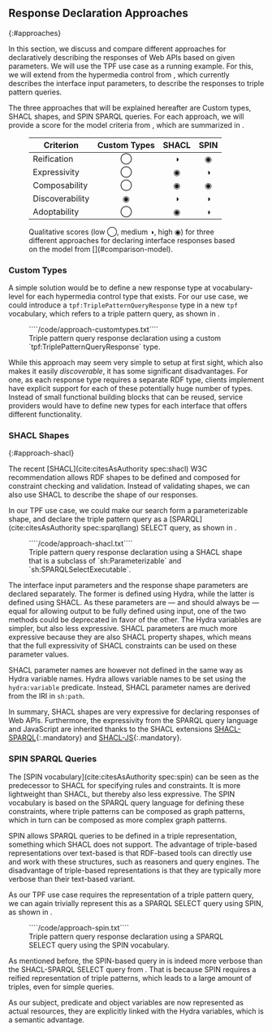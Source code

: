 ## Response Declaration Approaches
{:#approaches}

In this section, we discuss and compare different approaches
for declaratively describing the responses of Web APIs based on given parameters.
We will use the TPF use case as a running example.
For this, we will extend from the hypermedia control from [](#tpf-controls),
which currently describes the interface input parameters,
to describe the responses to triple pattern queries.

The three approaches that will be explained hereafter are
Custom types, SHACL shapes, and SPIN SPARQL queries.
For each approach, we will provide a score for the model criteria from [](#comparison-model),
which are summarized in [](#model-scores).

<figure id="model-scores" class="table" markdown="1">

| Criterion       | Custom Types | SHACL | SPIN |
| --------------- |:------------:|:-----:|:----:| 
| Reification     | ◯            | ◑     | ◉    |
| Expressivity    | ◯            | ◉     | ◑    |
| Composability   | ◯            | ◉     | ◉    |
| Discoverability | ◉            | ◑     | ◑    |
| Adoptability    | ◯            | ◉     | ◑    |

<figcaption markdown="block">
Qualitative scores (low ◯, medium ◑, high ◉) for three different approaches for
declaring interface responses based on the model from [](#comparison-model).
</figcaption>
</figure>

### Custom Types

A simple solution would be to define a new response type at vocabulary-level
for each hypermedia control type that exists.
For our use case, we could introduce a `tpf:TriplePatternQueryResponse` type in a new `tpf` vocabulary,
which refers to a triple pattern query, as shown in [](#approach-customtypes).

<figure id="approach-customtypes" class="listing">
````/code/approach-customtypes.txt````
<figcaption markdown="block">
Triple pattern query response declaration using a custom `tpf:TriplePatternQueryResponse` type.
</figcaption>
</figure>

While this approach may seem very simple to setup at first sight,
which also makes it easily _discoverable_,
it has some significant disadvantages.
For one, as each response type requires a separate RDF type,
clients implement have explicit support for each of these potentially huge number of types.
Instead of small functional building blocks that can be reused,
service providers would have to define new types for each interface that offers different functionality.

### SHACL Shapes
{:#approach-shacl}

The recent [SHACL](cite:citesAsAuthority spec:shacl) W3C recommendation allows
RDF shapes to be defined and composed for constraint checking and validation.
Instead of validating shapes, we can also use SHACL to describe the shape of our responses.

In our TPF use case, we could make our search form a parameterizable shape,
and declare the triple pattern query as a [SPARQL](cite:citesAsAuthority spec:sparqllang) SELECT query,
as shown in [](#approach-shacl).

<figure id="approach-shacl" class="listing">
````/code/approach-shacl.txt````
<figcaption markdown="block">
Triple pattern query response declaration using a SHACL shape
that is a subclass of `sh:Parameterizable` and `sh:SPARQLSelectExecutable`.
</figcaption>
</figure>

The interface input parameters and the response shape parameters are declared separately.
The former is defined using Hydra, while the latter is defined using SHACL.
As these parameters are — and should always be — equal for allowing output to be fully defined using input,
one of the two methods could be deprecated in favor of the other.
The Hydra variables are simpler, but also less expressive.
SHACL parameters are much more expressive because they are also SHACL property shapes,
which means that the full expressivity of SHACL constraints can be used on these parameter values.

SHACL parameter names are however not defined in the same way as Hydra variable names.
Hydra allows variable names to be set using the `hydra:variable` predicate.
Instead, SHACL parameter names are derived from the IRI in `sh:path`.

In summary, SHACL shapes are very expressive for declaring responses of Web APIs.
Furthermore, the expressivity from the SPARQL query language and JavaScript are inherited thanks to
the SHACL extensions [SHACL-SPARQL](https://www.w3.org/TR/2017/REC-shacl-20170720/#sparql-constraints){:.mandatory}
and [SHACL-JS](https://www.w3.org/TR/2017/NOTE-shacl-js-20170608/){:.mandatory}.

### SPIN SPARQL Queries

The [SPIN vocabulary](cite:citesAsAuthority spec:spin) can be seen as the predecessor
to SHACL for specifying rules and constraints.
It is more lightweight than SHACL, but thereby also less expressive.
The SPIN vocabulary is based on the SPARQL query language for defining these constraints,
where triple patterns can be composed as graph patterns, which in turn can be composed as more complex graph patterns.

SPIN allows SPARQL queries to be defined in a triple representation,
something which SHACL does not support.
The advantage of triple-based representations over text-based is that RDF-based tools
can directly use and work with these structures, such as reasoners and query engines.
The disadvantage of triple-based representations is that they are typically
more verbose than their text-based variant.

As our TPF use case requires the representation of a triple pattern query,
we can again trivially represent this as a SPARQL SELECT query using SPIN,
as shown in [](#approach-spin).

<figure id="approach-spin" class="listing">
````/code/approach-spin.txt````
<figcaption markdown="block">
Triple pattern query response declaration using a SPARQL SELECT query using the SPIN vocabulary.
</figcaption>
</figure>

As mentioned before, the SPIN-based query in [](#approach-spin) is indeed
more verbose than the SHACL-SPARQL SELECT query from [](#approach-shacl).
That is because SPIN requires a reified representation of triple patterns,
which leads to a large amount of triples, even for simple queries.

As our subject, predicate and object variables are now represented as actual resources,
they are explicitly linked with the Hydra variables, which is a semantic advantage.
